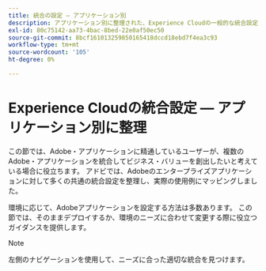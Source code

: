 ```yaml
---
title: 統合の設定 — アプリケーション別
description: アプリケーション別に整理された、Experience Cloudの一般的な統合設定について説明します。
exl-id: 80c75142-aa73-4bac-8bed-22e0af50ec50
source-git-commit: 8bcf161013259850165418dccd18ebd7f4ea3c93
workflow-type: tm+mt
source-wordcount: '105'
ht-degree: 0%

---
```


# Experience Cloudの統合設定 — アプリケーション別に整理

この節では、Adobe・アプリケーションに精通しているユーザーが、複数のAdobe・アプリケーションを統合してビジネス・バリューを創出したいと考えている場合に役立ちます。 アドビでは、Adobeのエンタープライズアプリケーションに対して多くの共通の統合設定を整理し、実際の使用例にマッピングしました。

環境に応じて、Adobeアプリケーションを設定する方法は多数あります。 この節では、そのままデプロイするか、環境のニーズに合わせて変更する際に役立つガイダンスを提供します。

>[!NOTE]
>
>左側のナビゲーションを使用して、ニーズに合った適切な統合を見つけます。
